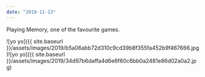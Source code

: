 ```yaml
---
date: "2019-11-13"
---
```


Playing Memory, one of the favourite games.

![yo yo]({{ site.baseurl }}/assets/images/2019/b5a06abb72d310c9cd39b8f355fa452b9f467666.jpg)![yo yo]({{ site.baseurl }}/assets/images/2019/34d97b6daffa4d6e6f60c6bb0a2481e86d02a0a2.jpg)
